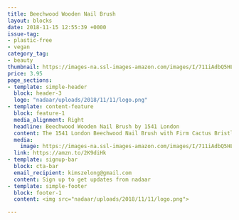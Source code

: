 ```yaml
---
title: Beechwood Wooden Nail Brush
layout: blocks
date: 2018-11-15 12:55:39 +0000
issue-tag:
- plastic-free
- vegan
category_tag:
- beauty
thumbnail: https://images-na.ssl-images-amazon.com/images/I/711iAdbQ5HL._SL1500_.jpg
price: 3.95
page_sections:
- template: simple-header
  block: header-3
  logo: "nadaar/uploads/2018/11/11/logo.png"
- template: content-feature
  block: feature-1
  media_alignment: Right
  headline: Beechwood Wooden Nail Brush by 1541 London 
  content: The 1541 London Beechwood Nail Brush with Firm Cactus Bristle is designed to effectively clean and remove dirt under the nails as well as exfoliate around the cuticle area.
  media:
    image: https://images-na.ssl-images-amazon.com/images/I/711iAdbQ5HL._SL1500_.jpg
  link: https://amzn.to/2K9diHk
- template: signup-bar
  block: cta-bar
  email_recipient: kimszelong@gmail.com
  content: Sign up to get updates from nadaar
- template: simple-footer
  block: footer-1
  content: <img src="nadaar/uploads/2018/11/11/logo.png">

---
```

